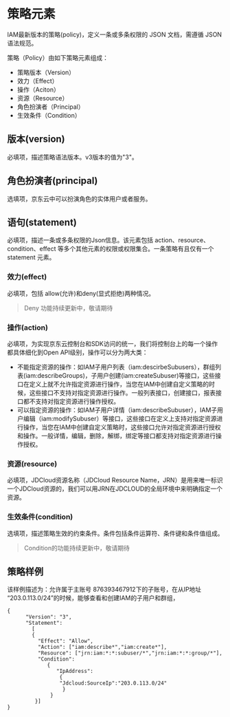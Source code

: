 # 策略元素

IAM最新版本的策略(policy)，定义一条或多条权限的 JSON 文档，需遵循 JSON 语法规范。

策略（Policy）由如下策略元素组成：

- 策略版本（Version）
- 效力（Effect）
- 操作（Aciton）
- 资源（Resource）
- 角色扮演者（Principal）
- 生效条件（Condition）

## 版本(version)

必填项，描述策略语法版本。v3版本的值为"3"。

## 角色扮演者(principal)

选填项，京东云中可以扮演角色的实体用户或者服务。

## 语句(statement)

必填项，描述一条或多条权限的Json信息。该元素包括 action、resource、condition、effect 等多个其他元素的权限或权限集合。一条策略有且仅有一个statement 元素。

### 效力(effect)

必填项，包括 allow(允许)和deny(显式拒绝)两种情况。

> Deny 功能持续更新中，敬请期待

### 操作(action)

必填项，为实现京东云控制台和SDK访问的统一，我们将控制台上的每一个操作都具体细化到Open API级别，操作可以分为两大类：

- 不能指定资源的操作：如IAM子用户列表（iam:descirbeSubusers），群组列表(iam:describeGroups)，子用户创建(iam:createSubuser)等接口，这些接口在定义上就不允许指定资源进行操作，当您在IAM中创建自定义策略的时候，这些接口不支持对指定资源进行操作。一般列表接口，创建接口，报表接口都不支持对指定资源进行操作授权。
- 可以指定资源的操作：如IAM子用户详情（iam:describeSubuser），IAM子用户编辑（iam:modifySubuser）等接口，这些接口在定义上支持对指定资源进行操作，当您在IAM中创建自定义策略时，这些接口允许对指定资源进行授权和操作。一般详情，编辑，删除，解绑，绑定等接口都支持对指定资源进行操作授权。

### 资源(resource)

必填项，JDCloud资源名称（JDCloud Resource Name，JRN）是用来唯一标识一个JDCloud资源的，我们可以用JRN在JDCLOUD的全局环境中来明确指定一个资源。

### 生效条件(condition)

选填项，描述策略生效的约束条件。条件包括条件运算符、条件键和条件值组成。

> Condition的功能持续更新中，敬请期待

## 策略样例

该样例描述为：允许属于主账号 876393467912下的子账号，在从IP地址 “203.0.113.0/24”的时候，能够查看和创建IAM的子用户和群组，

```
{
      "Version": "3",
      "Statement":
        [
        {
          "Effect": "Allow",
          "Action": ["iam:describe*","iam:create*"],
          "Resource": ["jrn:iam:*:*:subuser/*","jrn:iam:*:*:group/*"],
          "Condition":
             {
                "IpAddress":
                 {
                 "Jdcloud:SourceIp":"203.0.113.0/24"
                  }
              }
         }]
}
```
